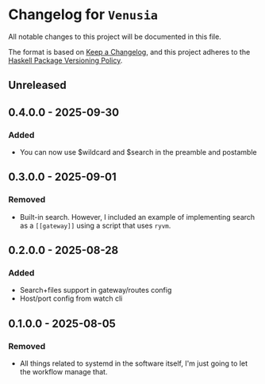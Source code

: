 # Changelog for `Venusia`

All notable changes to this project will be documented in this file.

The format is based on [Keep a Changelog](https://keepachangelog.com/en/1.0.0/),
and this project adheres to the
[Haskell Package Versioning Policy](https://pvp.haskell.org/).

## Unreleased

## 0.4.0.0 - 2025-09-30

### Added

* You can now use $wildcard and $search in the preamble and postamble

## 0.3.0.0 - 2025-09-01

### Removed

* Built-in search. However, I included an example of implementing search as a `[[gateway]]` using a script that uses `ryvm`.

## 0.2.0.0 - 2025-08-28

### Added

* Search+files support in gateway/routes config
* Host/port config from watch cli

## 0.1.0.0 - 2025-08-05

### Removed

* All things related to systemd in the software itself, I'm just going to let the workflow manage that.